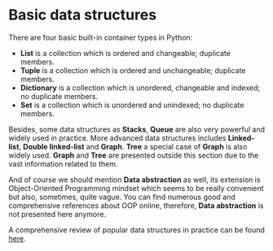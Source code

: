 # Basic data structures

There are four basic built-in container types in Python:

* **List** is a collection which is ordered and changeable; duplicate members.
* **Tuple** is a collection which is ordered and unchangeable; duplicate members.
* **Dictionary** is a collection which is unordered, changeable and indexed; no duplicate members.
* **Set** is a collection which is unordered and unindexed; no duplicate members.

Besides, some data structures as **Stacks**, **Queue** are also very powerful and widely used in practice. More advanced data structures includes **Linked-list**, **Double linked-list** and **Graph**. **Tree** a special case of **Graph** is also widely used. **Graph** and **Tree** are presented outside this section due to the vast information related to them.

And of course we should mention **Data abstraction** as well, its extension is Object-Oriented Programming mindset which seems to be really convenient but also, sometimes, quite vague. You can find numerous good and comprehensive references about OOP online, therefore, **Data abstraction** is not presented here anymore.

A comprehensive review of popular data structures in practice can be found [here](https://en.wikipedia.org/wiki/List_of_data_structures).


